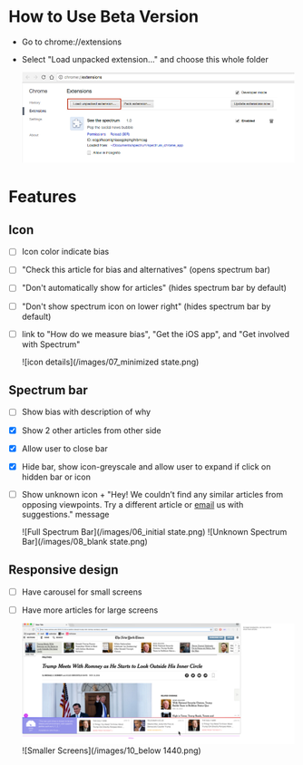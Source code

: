 # How to Use Beta Version
- Go to chrome://extensions
- Select "Load unpacked extension..." and choose this whole folder

  ![help screenshot](/images/install_screenshot.png)

# Features
## Icon
- [ ] Icon color indicate bias
- [ ] "Check this article for bias and alternatives" (opens spectrum bar)
- [ ] "Don't automatically show for articles" (hides spectrum bar by default)
- [ ] "Don't show spectrum icon on lower right" (hides spectrum bar by default)
- [ ] link to "How do we measure bias", "Get the iOS app", and "Get involved with Spectrum"

  ![icon details](/images/07_minimized state.png)

## Spectrum bar
- [ ] Show bias with description of why
- [x] Show 2 other articles from other side
- [x] Allow user to close bar
- [x] Hide bar, show icon-greyscale and allow user to expand if click on hidden bar or icon
- [ ] Show unknown icon + "Hey! We couldn’t find any similar articles from opposing viewpoints. Try a different article or [email](mailto:spectrum_email_account) us with suggestions." message

  ![Full Spectrum Bar](/images/06_initial state.png)
  ![Unknown Spectrum Bar](/images/08_blank state.png)

## Responsive design
- [ ] Have carousel for small screens
- [ ] Have more articles for large screens

  ![Larger Screens](/images/09_1920px.png)
  ![Smaller Screens](/images/10_below 1440.png)
